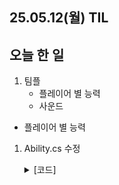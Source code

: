 ## 25.05.12(월) TIL

## 오늘 한 일
1. 팀플
    - 플레이어 별 능력
    - 사운드

- 플레이어 별 능력
1. Ability.cs 수정

   <details>
     <summary>[코드]</summary>
     
        using System;
        using System.Collections;
        using System.Collections.Generic;
        using System.Security.Cryptography;
        using Unity.VisualScripting;
        using UnityEditor.Playables;
        using UnityEngine;
        using UnityEngine.UIElements;
        
        
        public abstract class Ability : MonoBehaviour
        {
            public const string fireTag = "Fire Obstacle"; //불 Tag (용암풀)
            public const string iceTag = "Ice Obstacle"; //얼음 Tag (얼음풀)
            public const string poisonTag = "Poison Obstacle"; //독 Tag
        
            protected IFrozen frozenTarget = null; //플레이어와 충돌한 오브젝트가 IFrozen을 가지고 있을 때 충돌한 오브젝트를 저장할 변수
        
            private void Update()
            {
                if (InputKeyAbility() && frozenTarget != null) //아래 키를 입력받고 frozenTarget이 있다면,
                {
                    Interact((frozenTarget as MonoBehaviour).gameObject); //Interart()에 frozenTarget을 전달
                }
            }
        
            protected abstract bool InputKeyAbility(); //아래 키 입력받는 메서드
        
            public virtual void Interact(GameObject target) //상호작용(플레이어-오브젝트)
            {
                string targetTag = target.tag; //태그를 가져와서,
        
                if (target.TryGetComponent<IFrozen>(out var data)) //IFrozen을 가지고 있는지 확인
                {
                    HandleIFrozen(data);
                }
                else if(targetTag == poisonTag) //독에 빠지면 게임오버
                {
                    GameOver();
                }
                else if(targetTag == iceTag) //얼음과 부딪히면,
                {
                    InIcePool();
                }
                else if(targetTag == fireTag) //불과 부딪히면,
                {
                    InFirePool();
                }
            }
        
            private void OnTriggerEnter2D(Collider2D collision) //충돌이 시작될 때 실행
            {
                HandleCollisionEnter(collision.gameObject);
            }
        
            private void OnCollisionEnter2D(Collision2D collision) //충돌이 시작될 때 실행
            {
                HandleCollisionEnter(collision.collider.gameObject);
            }
        
            private void HandleCollisionEnter(GameObject collidedObject)
            {
                if (collidedObject.TryGetComponent<IFrozen>(out var frozen)) //충돌한 오브젝트에서 frozen을 찾음
                {
                    frozenTarget = frozen; //frozenTarget에 저장
                }
                else
                {
                    Interact(collidedObject); //Interact로 처리
                }
            }
        
            private void OnTriggerExit2D(Collider2D collision) //충돌이 끝날 때 실행
            {
                 HandlecollisionExit(collision.gameObject);        
            }
        
            private void OnCollisionExit2D(Collision2D collision) //충돌이 끝날 때 실행
            {
                 HandlecollisionExit(collision.gameObject);
            }
        
            private void HandlecollisionExit(GameObject exitedObject)
            {
                if(exitedObject.TryGetComponent<IFrozen>(out var frozen) && frozen == frozenTarget) // //충돌이 끝난 오브젝트가 frozenTarget이면
                {
                    frozenTarget = null; //null로 초기화
                }
            }
        
            public void GameOver()
            {
                SoundManager.Instance.PlaySound(SoundType.SFX, "21_orc_damage_3");
                GameManager.Instance.GameOverUI();
                Debug.Log("게임 오버!");
            }
            protected virtual void HandleIFrozen(IFrozen frozen)
            {
                //스위치 얼림/녹임 처리 | 자식 클래스에서 정의
            }
            protected virtual void InFirePool()
            {
                // 플레이어에 따라 게임 오버 or Debug.Log | 자식 클래스에서 정의
            }
            protected virtual void InIcePool()
            {
                // 플레이어에 따라 게임 오버 or Debug.Log | 자식 클래스에서 정의
            }
        }
   </details>
